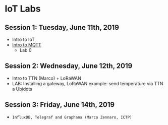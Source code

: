 # IoT Labs


## Session 1: Tuesday, June 11th, 2019
- Intro to IoT
- [Intro to MQTT](https://github.com/pmanzoni/KIC2019/blob/master/MQTT_v1.pdf)
	- Lab 0

## Session 2: Wednesday, June 12th, 2019
- Intro to TTN (Marco) + LoRaWAN
- LAB: Installing a gateway, LoRaWAN example: send temperature via TTN a Ubidots

## Session 3: Friday, June 14th, 2019
-     InfluxDB, Telegraf and Graphana (Marco Zennaro, ICTP)
